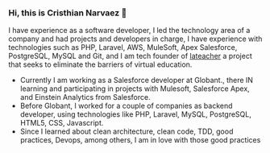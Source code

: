 ### Hi, this is Cristhian Narvaez  👋

I have experience as a software developer, I led the technology area of a company and had projects and developers in charge, I have experience with technologies such as PHP, Laravel, AWS, MuleSoft, Apex Salesforce, PostgreSQL, MySQL and Git, and I am tech founder of [lateacher](https://lateacher.com.co) a project that seeks to eliminate the barriers of virtual education.

- Currently I am working as a Salesforce developer at Globant., there IN learning and participating in projects with Mulesoft, Salesforce Apex, and Einstein Analytics from Salesforce.
- Before Globant, I worked for a couple of companies as backend developer, using technologies like PHP, Laravel, MySQL, PostgreSQL, HTML5, CSS, Javascript.
- Since I learned about clean architecture, clean code, TDD, good practices, Devops, among others, I am in love with those good practices
